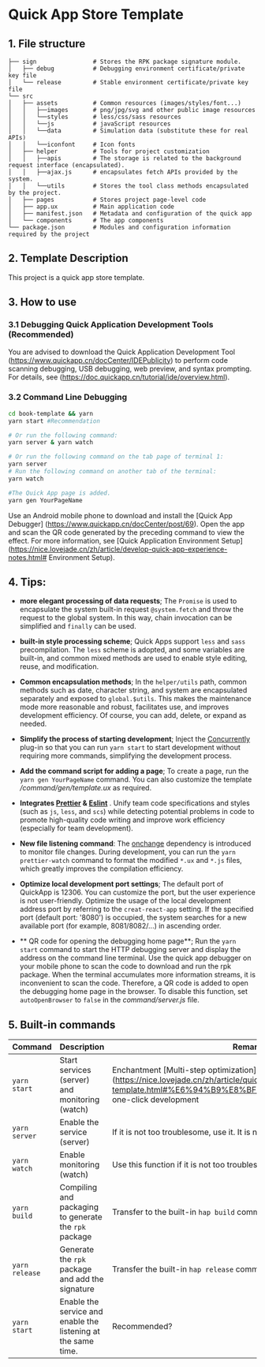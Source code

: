 # Quick App Store Template

## 1. File structure


```
├── sign                # Stores the RPK package signature module.
│   ├── debug           # Debugging environment certificate/private key file
│   └── release         # Stable environment certificate/private key file
└── src
│   ├── assets          # Common resources (images/styles/font...)
│   │   ├──images       # png/jpg/svg and other public image resources
│   │   └──styles       # less/css/sass resources
│   │   └──js           # javaScript resources
│   │   └──data         # Simulation data (substitute these for real APIs)
│   │   └──iconfont     # Icon fonts
│   ├── helper          # Tools for project customization
│   │   ├──apis         # The storage is related to the background request interface (encapsulated).
│   │   ├──ajax.js      # encapsulates fetch APIs provided by the system.
│   │   └──utils        # Stores the tool class methods encapsulated by the project.
│   ├── pages           # Stores project page-level code
│   ├── app.ux          # Main application code
│   ├── manifest.json   # Metadata and configuration of the quick app
│   └── components      # The app components
└── package.json        # Modules and configuration information required by the project
```

## 2. Template Description

This project is a quick app store template.

## 3. How to use

### 3.1 Debugging Quick Application Development Tools (Recommended)

You are advised to download the Quick Application Development Tool (https://www.quickapp.cn/docCenter/IDEPublicity) to perform code scanning debugging, USB debugging, web preview, and syntax prompting. For details, see (https://doc.quickapp.cn/tutorial/ide/overview.html).

### 3.2 Command Line Debugging
```bash
cd book-template && yarn
yarn start #Recommendation

# Or run the following command:
yarn server & yarn watch

# Or run the following command on the tab page of terminal 1:
yarn server
# Run the following command on another tab of the terminal:
yarn watch

#The Quick App page is added.
yarn gen YourPageName
```

Use an Android mobile phone to download and install the [Quick App Debugger] (https://www.quickapp.cn/docCenter/post/69). Open the app and scan the QR code generated by the preceding command to view the effect. For more information, see [Quick Application Environment Setup] (https://nice.lovejade.cn/zh/article/develop-quick-app-experience-notes.html# Environment Setup).


## 4. Tips:

- **more elegant processing of data requests**; The `Promise` is used to encapsulate the system built-in request `@system.fetch` and throw the request to the global system. In this way, chain invocation can be simplified and `finally` can be used.

- **built-in style processing scheme**; Quick Apps support `less` and `sass` precompilation. The `less` scheme is adopted, and some variables are built-in, and common mixed methods are used to enable style editing, reuse, and modification.

- **Common encapsulation methods**; In the `helper/utils` path, common methods such as date, character string, and system are encapsulated separately and exposed to `global.$utils`. This makes the maintenance mode more reasonable and robust, facilitates use, and improves development efficiency. Of course, you can add, delete, or expand as needed.

- **Simplify the process of starting development**; Inject the [Concurrently](https://github.com/kimmobrunfeldt/concurrently) plug-in so that you can run `yarn start` to start development without requiring more commands, simplifying the development process.

- **Add the command script for adding a page**; To create a page, run the `yarn gen YourPageName` command. You can also customize the template */command/gen/template.ux* as required.

- **Integrates [Prettier](https://prettier.io/) & [Eslint](https://eslint.org/)** . Unify team code specifications and styles (such as `js`, `less`, and `scs`) while detecting potential problems in code to promote high-quality code writing and improve work efficiency (especially for team development).

- **New file listening command**: The [onchange](https://github.com/Qard/onchange) dependency is introduced to monitor file changes. During development, you can run the `yarn prettier-watch` command to format the modified `*.ux` and `*.js` files, which greatly improves the compilation efficiency.

- **Optimize local development port settings**; The default port of QuickApp is 12306. You can customize the port, but the user experience is not user-friendly. Optimize the usage of the local development address port by referring to the `creat-react-app` setting. If the specified port (default port: '8080') is occupied, the system searches for a new available port (for example, 8081/8082/...) in ascending order.

- ** QR code for opening the debugging home page**; Run the `yarn start` command to start the HTTP debugging server and display the address on the command line terminal. Use the quick app debugger on your mobile phone to scan the code to download and run the rpk package. When the terminal accumulates more information streams, it is inconvenient to scan the code. Therefore, a QR code is added to open the debugging home page in the browser. To disable this function, set `autoOpenBrowser` to `false` in the _command/server.js_ file.

## 5. Built-in commands

|Command|Description|Remarks|
| --- | --- | --- |
| `yarn start` | Start services (server) and monitoring (watch) | Enchantment [Multi-step optimization] (https://nice.lovejade.cn/zh/article/quickapp-boilerplate-template.html#%E6%94%B9%E8%BF%9B%E4%BC%98%E5%8A%BF), one-click development |
| `yarn server`|Enable the service (server)|If it is not too troublesome, use it. It is not recommended.|
| `yarn watch` | Enable monitoring (watch) | Use this function if it is not too troublesome. |
| `yarn build`|Compiling and packaging to generate the `rpk` package|Transfer to the built-in `hap build` command|
| `yarn release`|Generate the `rpk` package and add the signature|Transfer the built-in `hap release` command|
| `yarn start`|Enable the service and enable the listening at the same time.|Recommended?|


